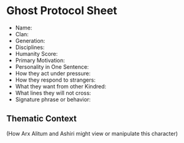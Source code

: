 # Ghost Protocol Sheet

- Name:
- Clan:
- Generation:
- Disciplines:
- Humanity Score:
- Primary Motivation:
- Personality in One Sentence:
- How they act under pressure:
- How they respond to strangers:
- What they want from other Kindred:
- What lines they will not cross:
- Signature phrase or behavior:

## Thematic Context
(How Arx Alitum and Ashiri might view or manipulate this character)
